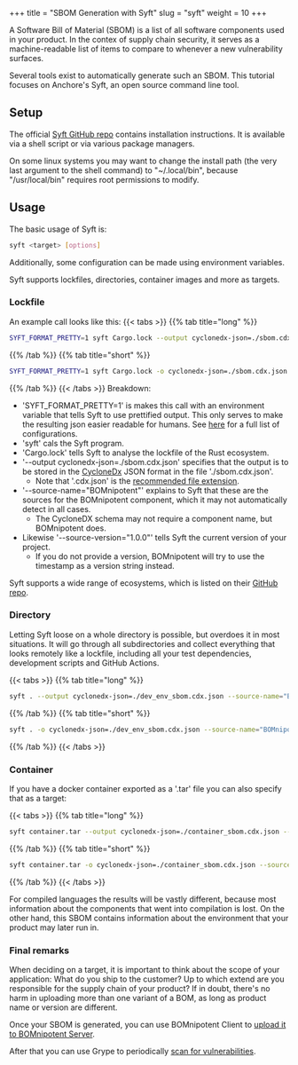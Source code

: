 +++
title = "SBOM Generation with Syft"
slug = "syft"
weight = 10
+++

A Software Bill of Material (SBOM) is a list of all software components used in your product. In the contex of supply chain security, it serves as a machine-readable list of items to compare to whenever a new vulnerability surfaces.

Several tools exist to automatically generate such an SBOM. This tutorial focuses on Anchore's Syft, an open source command line tool.

## Setup

The official [Syft GitHub repo](https://github.com/anchore/syft?tab=readme-ov-file#installation) contains installation instructions. It is available via a shell script or via various package managers.

On some linux systems you may want to change the install path (the very last argument to the shell command) to "~/.local/bin", because "/usr/local/bin" requires root permissions to modify.

## Usage

The basic usage of Syft is:
```bash
syft <target> [options]
```
Additionally, some configuration can be made using environment variables.

Syft supports lockfiles, directories, container images and more as targets.

### Lockfile

An example call looks like this:
{{< tabs >}}
{{% tab title="long" %}}
```bash
SYFT_FORMAT_PRETTY=1 syft Cargo.lock --output cyclonedx-json=./sbom.cdx.json --source-name="BOMnipotent" --source-version="1.0.0"
```
{{% /tab %}}
{{% tab title="short" %}}
```bash
SYFT_FORMAT_PRETTY=1 syft Cargo.lock -o cyclonedx-json=./sbom.cdx.json --source-name="BOMnipotent" --source-version="1.0.0"
```
{{% /tab %}}
{{< /tabs >}}
Breakdown:
- 'SYFT_FORMAT_PRETTY=1' is makes this call with an environment variable that tells Syft to use prettified output. This only serves to make the resulting json easier readable for humans. See [here](https://github.com/anchore/syft/wiki/configuration) for a full list of configurations.
- 'syft' cals the Syft program.
- 'Cargo.lock' tells Syft to analyse the lockfile of the Rust ecosystem.
- '--output cyclonedx-json=./sbom.cdx.json' specifies that the output is to be stored in the [CycloneDx](https://cyclonedx.org/) JSON format  in the file './sbom.cdx.json'.
  - Note that '.cdx.json' is the [recommended file extension](https://cyclonedx.org/specification/overview/#recognized-file-patterns).
- '--source-name="BOMnipotent"' explains to Syft that these are the sources for the BOMnipotent component, which it may not automatically detect in all cases.
  - The CycloneDX schema may not require a component name, but BOMnipotent does.
- Likewise '--source-version="1.0.0"' tells Syft the current version of your project.
  - If you do not provide a version, BOMnipotent will try to use the timestamp as a version string instead.

Syft supports a wide range of ecosystems, which is listed on their [GitHub repo](https://github.com/anchore/syft?tab=readme-ov-file#supported-ecosystems).

### Directory

Letting Syft loose on a whole directory is possible, but overdoes it in most situations. It will go through all subdirectories and collect everything that looks remotely like a lockfile, including all your test dependencies, development scripts and GitHub Actions.

{{< tabs >}}
{{% tab title="long" %}}
```bash
syft . --output cyclonedx-json=./dev_env_sbom.cdx.json --source-name="BOMnipotent Development Environment" --source-version=1.2.3
```
{{% /tab %}}
{{% tab title="short" %}}
```bash
syft . -o cyclonedx-json=./dev_env_sbom.cdx.json --source-name="BOMnipotent Development Environment" --source-version=1.2.3
```
{{% /tab %}}
{{< /tabs >}}

### Container

If you have a docker container exported as a '.tar' file you can also specify that as a target:

{{< tabs >}}
{{% tab title="long" %}}
```bash
syft container.tar --output cyclonedx-json=./container_sbom.cdx.json --source-name="BOMnipotent Container" --source-version=1.2.3
```
{{% /tab %}}
{{% tab title="short" %}}
```bash
syft container.tar -o cyclonedx-json=./container_sbom.cdx.json --source-name="BOMnipotent Container" --source-version=1.2.3
```
{{% /tab %}}
{{< /tabs >}}


For compiled languages the results will be vastly different, because most information about the components that went into compilation is lost. On the other hand, this SBOM contains information about the environment that your product may later run in.

### Final remarks

When deciding on a target, it is important to think about the scope of your application: What do you ship to the customer? Up to which extend are you responsible for the supply chain of your product? If in doubt, there's no harm in uploading more than one variant of a BOM, as long as product name or version are different.

Once your SBOM is generated, you can use BOMnipotent Client to [upload it to BOMnipotent Server](/client/manager/doc-management/uploading-boms/).

After that you can use Grype to periodically [scan for vulnerabilities](/integration/grype).
